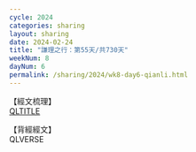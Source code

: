 ```yaml
---
cycle: 2024
categories: sharing
layout: sharing
date: 2024-02-24
title: "謙理之行：第55天/共730天"
weekNum: 8
dayNum: 6
permalink: /sharing/2024/wk8-day6-qianli.html
---
```

【經文梳理】  
[QLTITLE](QLLINK)

【背經經文】  
QLVERSE
